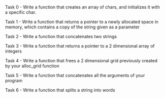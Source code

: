 Task 0 - Write a function that creates an array of chars, and initializes it with a specific char.

Task 1 - Write a function that returns a pointer to a newly allocated space in memory, which contains a copy of the string given as a parameter

Task 2 - Write a function that concatenates two strings

Task 3 - Write a function that returns a pointer to a 2 dimensional array of integers

Task 4 - Write a function that frees a 2 dimensional grid previously created by your alloc_grid function

Task 5 - Write a function that concatenates all the arguments of your program

Task 6 - Write a function that splits a string into words

